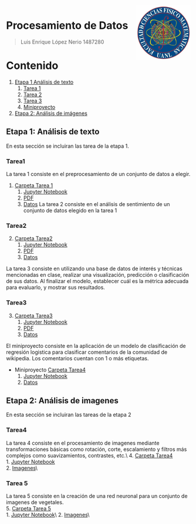 <img src="fcfm.png" align="right" style="width:150px;" />

# Procesamiento de Datos
> Luis Enrique López Nerio
> 1487280  
  

Contenido
========

1. [Etapa 1 Análisis de texto](#etapa1)
    1. [Tarea 1](#tarea1)
    2. [Tarea 2](#tarea2)
    3. [Tarea 3](#tarea3)
    4. [Miniproyecto](#miniproyecto)
2. [Etapa 2: Análisis de imágenes](#etapa2)

## Etapa 1: Análisis de texto <a name="etapa1"></a>
En esta sección se incluiran las tarea de la etapa 1.
### Tarea1 <a name="tarea1"></a>
La tarea 1 consiste en el preprocesamiento de un conjunto de datos a elegir. 
1. [Carpeta Tarea 1](./Tarea1)
    1. [Jupyter Notebook](./Tarea1/Tarea1LuisLopezNerio.ipynb)
    2. [PDF](./Tarea1/Tarea1LuisLopezNerio.pdf)
    3. [Datos](./Tarea1/Reviews.csv)
La tarea 2 consiste en el análisis de sentimiento de un conjunto de datos elegido en la tarea 1
### Tarea2 <a name="tarea2"></a>
2. [Carpeta Tarea2](./Tarea2)
    1. [Jupyter Notebook](./Tarea2/Tarea2LuisLopezNerio.ipynb)
    2. [PDF](./Tarea2/Tarea2LuisLopezNerio.pdf)
    3. [Datos](./Tarea1/Reviews.csv)
 
La tarea 3 consiste en utilizando una base de datos de interés y técnicas mencionadas en clase, realizar una
visualización, predicción o clasificación de sus datos. Al finalizar el modelo, establecer cuál es la
métrica adecuada para evaluarlo, y mostrar sus resultados.
### Tarea3 <a name="tarea3"></a>
3. [Carpeta Tarea3](./Tarea3)
    1. [Jupyter Notebook](./Tarea3/Tarea3LuisLopezNerio.ipynb)
    2. [PDF](./Tarea3/Tarea3LuisLopezNerio.pdf)
    3. [Datos](./Tarea1/Reviews.csv)

El miniproyecto consiste en la aplicación de un modelo de clasificación de regresión logistica para clasificar comentarios
de la comunidad de wikipedia. Los comentarios cuentan con 1 o más etiquetas.
* Miniproyecto [Carpeta Tarea4](./Miniproyecto)
    1. [Jupyter Notebook](./Miniproyecto/Miniproyecto.ipynb)
    2. [Datos](./Miniproyecto/train.csv)

## Etapa 2: Análisis de imagenes <a name="etapa2"></a>
En esta sección se incluiran las tareas de la etapa 2
### Tarea4 <a name="tarea4"></a>
La tarea 4 consiste en el procesamiento de imagenes mediante transformaciones básicas como rotación, corte, escalamiento y filtros más complejos
como suavizamientos, contrastes, etc.\ 
4. [Carpeta Tarea4](./Tarea4)\
    1. [Jupyter Notebook](./Tarea4/Tarea4LuisLopezNerio.ipynb)\
    2. [Imagenes](./Tarea4/Imagenes)\

### Tarea 5 <a name="tarea5"></a> 
La tarea 5 consiste en la creación de una red neuronal para un conjunto de imagenes de vegetales.\
5. [Carpeta Tarea 5](./Tarea5)\
    1. [Jupyter Notebook](./Tarea5/)\ 
    2. [Imagenes](./Tarea5/Vegetable%20Images)\ 

